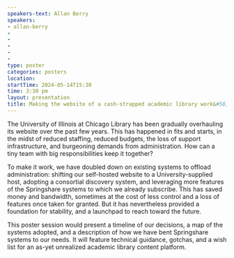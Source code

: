 ```yaml
---
speakers-text: Allan Berry
speakers:
- allan-berry
- 
- 
- 
- 
- 
type: poster
categories: posters
location:
startTime: 2024-05-14T15:30
time: 3:30 pm
layout: presentation
title: Making the website of a cash-strapped academic library work&#58; lessons on LibGuides.
---
```

The University of Illinois at Chicago Library has been gradually overhauling its website over the past few years.  This has happened in fits and starts, in the midst of reduced staffing, reduced budgets, the loss of support infrastructure, and burgeoning demands from administration.  How can a tiny team with big responsibilities keep it together?

To make it work, we have doubled down on existing systems to offload administration: shifting our self-hosted website to a University-supplied host, adopting a consortial discovery system, and leveraging more features of the Springshare systems to which we already subscribe.  This has saved money and bandwidth, sometimes at the cost of less control and a loss of features once taken for granted.  But it has nevertheless provided a foundation for stability, and a launchpad to reach toward the future.

This poster session would present a timeline of our decisions, a map of the systems adopted, and a description of how we have bent Springshare systems to our needs.  It will feature technical guidance, gotchas, and a wish list for an as-yet unrealized academic library content platform.